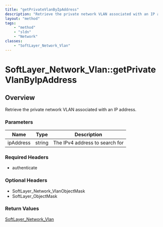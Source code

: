 ```yaml
---
title: "getPrivateVlanByIpAddress"
description: "Retrieve the private network VLAN associated with an IP address."
layout: "method"
tags:
    - "method"
    - "sldn"
    - "Network"
classes:
    - "SoftLayer_Network_Vlan"
---
```

# SoftLayer_Network_Vlan::getPrivateVlanByIpAddress
## Overview 
Retrieve the private network VLAN associated with an IP address. 

### Parameters 
|Name | Type | Description |
| --- | --- | --- |
|ipAddress| string| The IPv4 address to search for|


### Required Headers
* authenticate

### Optional Headers
* SoftLayer_Network_VlanObjectMask
* SoftLayer_ObjectMask

### Return Values
<a href='/reference/datatypes/SoftLayer_Network_Vlan'>SoftLayer_Network_Vlan </a>
